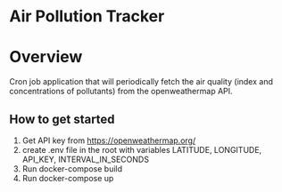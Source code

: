 # Air Pollution Tracker

# Overview
Cron job application that will periodically fetch the air quality (index and concentrations of pollutants) from the 
openweathermap API.

## How to get started
1. Get API key from https://openweathermap.org/
2. create .env file in the root with variables LATITUDE, LONGITUDE, API_KEY, INTERVAL_IN_SECONDS
3. Run docker-compose build
4. Run docker-compose up